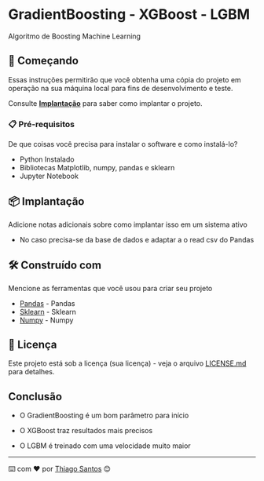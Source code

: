 # GradientBoosting - XGBoost - LGBM
Algoritmo de Boosting Machine Learning

## 🚀 Começando

Essas instruções permitirão que você obtenha uma cópia do projeto em operação na sua máquina local para fins de desenvolvimento e teste.

Consulte **[Implantação](#-implanta%C3%A7%C3%A3o)** para saber como implantar o projeto.

### 📋 Pré-requisitos

De que coisas você precisa para instalar o software e como instalá-lo?

- Python Instalado
- Bibliotecas Matplotlib, numpy, pandas e sklearn
- Jupyter Notebook

## 📦 Implantação

Adicione notas adicionais sobre como implantar isso em um sistema ativo

- No caso precisa-se da base de dados e adaptar a o read csv do Pandas

## 🛠️ Construído com

Mencione as ferramentas que você usou para criar seu projeto

* [Pandas](https://pandas.pydata.org/) - Pandas
* [Sklearn](https://scikit-learn.org/stable/supervised_learning.html#supervised-learning) - Sklearn
* [Numpy](https://numpy.org/) - Numpy
 
## 📄 Licença

Este projeto está sob a licença (sua licença) - veja o arquivo [LICENSE.md](https://github.com/usuario/projeto/licenca) para detalhes.

## Conclusão 

- O GradientBoosting é um bom parâmetro para início

- O XGBoost traz resultados mais precisos

- O LGBM é treinado com uma velocidade muito maior

---
⌨️ com ❤️ por  [Thiago Santos](https://github.com/T0101J) 😊
